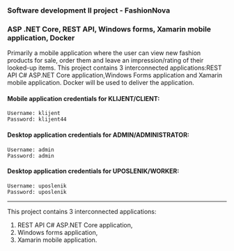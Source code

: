### Software development II project - FashionNova 

### ASP .NET Core, REST API, Windows forms, Xamarin mobile application, Docker

Primarily a mobile application where the user can view new fashion products for sale, order them and leave an impression/rating of their looked-up items. This project contains 3 interconnected applications:REST API C# ASP.NET Core application,Windows Forms application and Xamarin mobile application. Docker will be used to deliver the application.

#### Mobile application credentials for KLIJENT/CLIENT:
	Username: klijent
	Password: klijent44

#### Desktop application credentials for ADMIN/ADMINISTRATOR:
	Username: admin
	Password: admin

#### Desktop application credentials for UPOSLENIK/WORKER:
	Username: uposlenik 
	Password: uposlenik
________________________________________________________________________

This project contains 3 interconnected applications:

1.  REST API C# ASP.NET Core application,
2.  Windows forms application,
3.  Xamarin mobile application.

